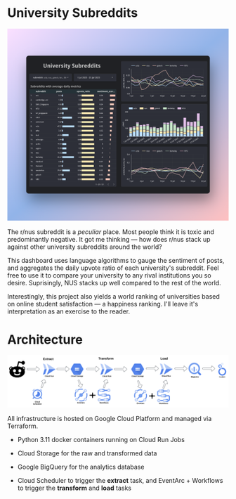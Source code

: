 # University Subreddits

!["Dashboard"](images/dashboard.png)

The r/nus subreddit is a *peculiar* place. Most people think it is toxic and predominantly negative. It got me thinking — how does r/nus stack up against other university subreddits around the world?

This dashboard uses language algorithms to gauge the sentiment of posts, and aggregates the daily upvote ratio of each university's subreddit. Feel free to use it to compare your university to any rival institutions you so desire. Suprisingly, NUS stacks up well compared to the rest of the world.

Interestingly, this project also yields a world ranking of universities based on online student satisfaction — a happiness ranking. I'll leave it's interpretation as an exercise to the reader.

# Architecture

!["Architecture"](images/architecture.png)

All infrastructure is hosted on Google Cloud Platform and managed via Terraform.

- Python 3.11 docker containers running on Cloud Run Jobs

- Cloud Storage for the raw and transformed data

- Google BigQuery for the analytics database
  
- Cloud Scheduler to trigger the **extract** task, and EventArc + Workflows to trigger the **transform** and **load** tasks

